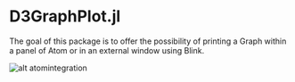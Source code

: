 # D3GraphPlot.jl


The goal of this package is to offer the possibility of printing a Graph within a panel of Atom or in an external window using Blink.

![alt atomintegration](http://i.imgur.com/YOr2wzV.png)
